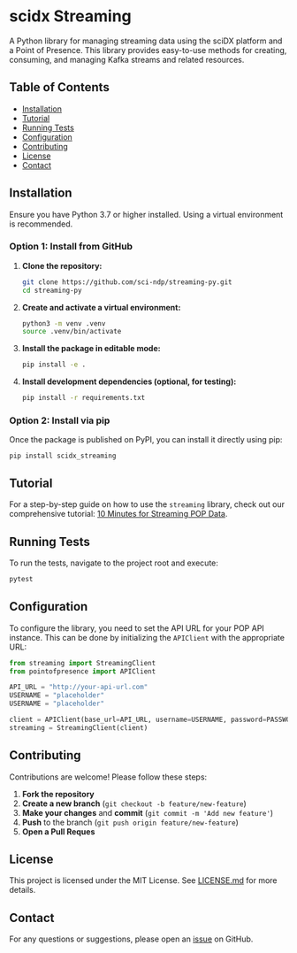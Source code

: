 # scidx Streaming

A Python library for managing streaming data using the sciDX platform and a Point of Presence. This library provides easy-to-use methods for creating, consuming, and managing Kafka streams and related resources.


## Table of Contents

- [Installation](https://github.com/sci-ndp/streaming-py/blob/main/README.md#installation)
- [Tutorial](https://github.com/sci-ndp/streaming-py/blob/main/README.md#tutorial)
- [Running Tests](https://github.com/sci-ndp/streaming-py/blob/main/README.md#running-tests)
- [Configuration](https://github.com/sci-ndp/streaming-py/blob/main/README.md#configuration)
- [Contributing](https://github.com/sci-ndp/streaming-py/blob/main/README.md#contributing)
- [License](https://github.com/sci-ndp/streaming-py/blob/main/README.md#license)
- [Contact](https://github.com/sci-ndp/streaming-py/blob/main/README.md#contact)


## Installation

Ensure you have Python 3.7 or higher installed. Using a virtual environment is recommended.

### Option 1: Install from GitHub

1. **Clone the repository:**

   ```bash
   git clone https://github.com/sci-ndp/streaming-py.git
   cd streaming-py
   ```
2. **Create and activate a virtual environment:**

   ```bash
   python3 -m venv .venv
   source .venv/bin/activate
   ```
3. **Install the package in editable mode:**

   ```bash
   pip install -e .
   ```
4. **Install development dependencies (optional, for testing):**

   ```bash
   pip install -r requirements.txt
   ```

### Option 2: Install via pip

Once the package is published on PyPI, you can install it directly using pip:

```
pip install scidx_streaming
```

## Tutorial

For a step-by-step guide on how to use the `streaming` library, check out our comprehensive tutorial: [10 Minutes for Streaming POP Data](https://github.com/sci-ndp/streaming-py/blob/main/docs/streaming_tutorial.ipynb).


## Running Tests

To run the tests, navigate to the project root and execute:

```bash
pytest
```

## Configuration

To configure the library, you need to set the API URL for your POP API instance. This can be done by initializing the `APIClient` with the appropriate URL:

```python
from streaming import StreamingClient
from pointofpresence import APIClient

API_URL = "http://your-api-url.com"
USERNAME = "placeholder"
USERNAME = "placeholder"

client = APIClient(base_url=API_URL, username=USERNAME, password=PASSWORD)
streaming = StreamingClient(client)
```

## Contributing

Contributions are welcome! Please follow these steps:

1. **Fork the repository**
2. **Create a new branch** (`git checkout -b feature/new-feature`)
3. **Make your changes** and **commit** (`git commit -m 'Add new feature'`)
4. **Push** to the branch (`git push origin feature/new-feature`)
5. **Open a Pull Reques**


## License

This project is licensed under the MIT License. See [LICENSE.md](https://github.com/sci-ndp/streaming-py/blob/main/docs/LICENSE.md) for more details.

## Contact

For any questions or suggestions, please open an [issue](https://github.com/sci-ndp/streaming-py/blob/main/docs/issues.md) on GitHub.
